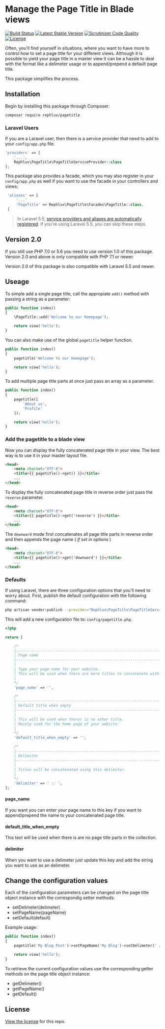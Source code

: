 # Manage the Page Title in Blade views

[![Build Status](https://travis-ci.org/rephluX/laravel-pagetitle.svg?branch=master)](https://travis-ci.org/rephluX/laravel-pagetitle)
[![Latest Stable Version](https://poser.pugx.org/rephlux/pagetitle/v/stable.svg)](https://packagist.org/packages/rephlux/pagetitle)
[![Scrutinizer Code Quality](https://scrutinizer-ci.com/g/rephluX/laravel-pagetitle/badges/quality-score.png?b=master)](https://scrutinizer-ci.com/g/rephluX/laravel-pagetitle/?branch=master)
[![License](https://poser.pugx.org/rephlux/pagetitle/license.svg)](https://packagist.org/packages/rephlux/pagetitle)

Often, you'll find yourself in situations, where you want to have more to control how to set a page title for your
different views. Although it is possible to yield your page title in a master view it can be a hassle to deal with
the format like a delimeter usage or to append/prepend a default page title.

This package simplifies the process.

## Installation

Begin by installing this package through Composer:

```bash
composer require rephlux/pagetitle
```

### Laravel Users

If you are a Laravel user, then there is a service provider that need to add to your `config/app.php` file.

```php
'providers' => [
    '...',
    Rephlux\PageTitle\PageTitleServiceProvider::class
];
```

This package also provides a facade, which you may also register in your `config/app.php` as well if you want to use the facade in your controllers and views:

```php
 'aliases' => [
     '...'
     'PageTitle' => Rephlux\PageTitle\Facades\PageTitle::class,
 ]
```
> In Laravel 5.5, [service providers and aliases are automatically registered](https://laravel.com/docs/5.5/packages#package-discovery). If you're using Laravel 5.5, you can skip these steps.

## Version 2.0

If you still use PHP 7.0 or 5.6 you need to use version 1.0 of this package. Version 2.0 and above is only compatible with PHP 7.1 or newer.

Version 2.0 of this package is also compatible with Laravel 5.5 and newer.

## Useage

 To simple add a single page title, call the appropiate `add()` method with passing a string as a parameter:

```php
public function index()
{
    \PageTitle::add('Welcome to our Homepage');

    return view('hello');
}
```

You can also make use of the global `pagetitle` helper function.

```php
public function index()
{
    pagetitle('Welcome to our Homepage');

    return view('hello');
}
```

To add multiple page title parts at once just pass an array as a parameter.

```php
public function index()
{
    pagetitle([
        'About us',
        'Profile'
    ]);

    return view('hello');
}
```

### Add the pagetitle to a blade view

Now you can display the fully concatenated page title in your view. The best way is to use it in your master layout file.

```html
<head>
    <meta charset="UTF-8">
    <title>{{ pagetitle()->get() }}</title>
    ...
</head>
```

To display the fully concatenated page title in reverse order just pass the `reverse` parameter.

```html
<head>
    <meta charset="UTF-8">
    <title>{{ pagetitle()->get('reverse') }}</title>
    ...
</head>
```

The `downward` mode first concatenates all page title parts in reverse order and then appends the page name ( _if set in options_ )

```html
<head>
    <meta charset="UTF-8">
    <title>{{ pagetitle()->get('downward') }}</title>
    ...
</head>
```

### Defaults

If using Laravel, there are three configuration options that you'll need to worry about. First, publish the default configuration with the following command:

```bash
php artisan vendor:publish --provider="Rephlux\PageTitle\PageTitleServiceProvider"
```

This will add a new configuration file to: `config/pagetitle.php`.

```php
<?php

return [

    /*
    |--------------------------------------------------------------------------
    | Page name
    |--------------------------------------------------------------------------
    |
    | Type your page name for your website.
    | This will be used when there are more titles to concatenate with.
    |
    */
    'page_name' => '',

    /*
    |--------------------------------------------------------------------------
    | Default title when empty
    |--------------------------------------------------------------------------
    |
    | This will be used when therer is no other title.
    | Mainly used for the home page of your website.
    |
    */
    'default_title_when_empty' => '',

    /*
    |--------------------------------------------------------------------------
    | Delimiter
    |--------------------------------------------------------------------------
    |
    | Titles will be concatenated using this delimiter.
    |
    */
    'delimiter' => ' :: ',
];
```

#### page_name

If you want you can enter your page name to this key if you want to append/prepend the name to your concatenated page title.

#### default_title_when_empty

This text will be used when there is are no page title parts in the collection.

#### delimiter

When you want to use a delimeter just update this key and add the string you want to use as an delimeter.

## Change the configuration values

Each of the configuration parameters can be changed on the page title object instance with the correspondig setter methods:

* setDelimeter(delimeter)
* setPageName(pageName)
* setDefault(default)

Example usage:

```php
public function index()
{
    pagetitle('My Blog Post')->setPageName('My Blog')->setDelimeter(' / ');

    return view('hello');
}
```

To retrieve the current configuration values use the corresponding getter methods on the page title object instance:

* getDelimeter()
* getPageName()
* getDefault()

## License

[View the license](https://github.com/rephluX/laravel-pagetitle/blob/master/LICENSE) for this repo.
